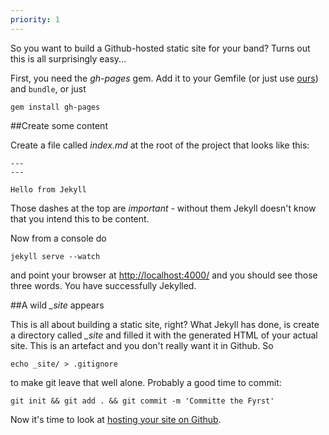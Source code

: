 ```yaml
---
priority: 1
---
```


So you want to build a Github-hosted static site for your band? Turns out this is all surprisingly easy...

First, you need the _gh-pages_ gem. Add it to your Gemfile (or just use [ours](https://github.com/rawfunkmaharishi/rawfunkmaharishi.github.io/blob/master/Gemfile)) and `bundle`, or just

```
gem install gh-pages
```

##Create some content

Create a file called _index.md_ at the root of the project that looks like this:

    ---
    ---

    Hello from Jekyll

Those dashes at the top are _important_ - without them Jekyll doesn't know that you intend this to be content.

Now from a console do

```
jekyll serve --watch
```

and point your browser at [http://localhost:4000/]() and you should see those three words. You have successfully Jekylled.

##A wild *_site* appears

This is all about building a static site, right? What Jekyll has done, is create a directory called *_site* and filled it with the generated HTML of your actual site. This is an artefact and you don't really want it in Github. So

```
echo _site/ > .gitignore
```

to make git leave that well alone. Probably a good time to commit:

```
git init && git add . && git commit -m 'Committe the Fyrst'
```

Now it's time to look at [hosting your site on Github](http://rawfunkmaharishi.uk/blog/2014/11/11/hosting-your-site-on-github/).
